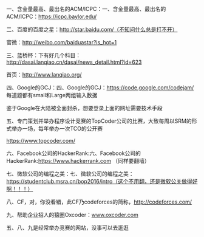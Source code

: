 一、含金量最高、最出名的ACM/ICPC：一、含金量最高、最出名的ACM/ICPC：https://icpc.baylor.edu/

二、百度的百度之星：http://star.baidu.com/（不知问什么总是打不开）

官微：http://weibo.com/baiduastar?is_hot=1

三、蓝桥杯：下有好几个科目：http://dasai.lanqiao.cn/dasai/news_detail.html?id=623

首页：http://www.lanqiao.org/

四、Google的GCJ：四、Google的GCJ：https://code.google.com/codejam/ 每道题都有small和Large两组输入数据

鉴于Google在大陆被全面封杀，想要登录上面的网址需要技术手段

五、专门策划并举办程序设计竞赛的TopCoder公司的比赛，大致每周以SRM的形式举办一场，每年举办一次TCO的公开赛

https://www.topcoder.com/

六、Facebook公司的HackerRank:六、Facebook公司的HackerRank:https://www.hackerrank.com （同样要翻墙）

七、微软公司的编程之美：七、微软公司的编程之美：https://studentclub.msra.cn/bop2016/intro（这个不用翻，还是微软公关做得好啊！！！）

八、CF，对，你没看错，此CF乃codeforces的简称，http://codeforces.com/

九、帮助企业招人的猿圈Oxcoder：www.oxcoder.com

五、八、九是经常举办竞赛的网站，没事可以去逛逛